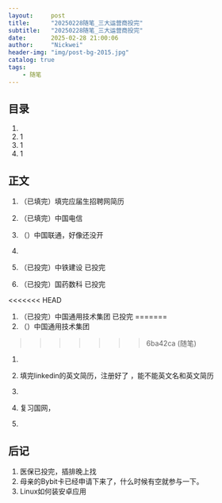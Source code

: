 ```yaml
---
layout:     post
title:      "20250228随笔_三大运营商投完"
subtitle:   "20250228随笔_三大运营商投完"
date:       2025-02-28 21:00:06
author:     "Nickwei"
header-img: "img/post-bg-2015.jpg"
catalog: true
tags:
    - 随笔
---
```


## 目录


1. 
2. 1
3. 1
4. 1












## 正文

1. （已填完）填完应届生招聘网简历

1. （已填完）中国电信

1. （）中国联通，好像还没开

1. 

    

1. （已投完）中铁建设 已投完

1. （已投完）国药数科  已投完

<<<<<<< HEAD
1. （已投完）中国通用技术集团  已投完
=======
1. （）中国通用技术集团  
>>>>>>> 6ba42ca (随笔)

1. 

1. 填完linkedin的英文简历，注册好了 ，能不能英文名和英文简历

1. 

1. 复习国网，

1. 





















## 后记

1. 医保已投完，插排晚上找
2. 母亲的Bybit卡已经申请下来了，什么时候有空就参与一下。
3. Linux如何装安卓应用
